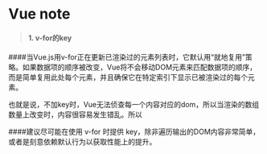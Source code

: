 Vue note
===================
> #### 1. v-for的key


####当Vue.js用v-for正在更新已渲染过的元素列表时，它默认用“就地复用”策略。如果数据项的顺序被改变，Vue将不会移动DOM元素来匹配数据项的顺序，而是简单复用此处每个元素，并且确保它在特定索引下显示已被渲染过的每个元素。


也就是说，不加key时，Vue无法侦查每一个内容对应的dom，所以当渲染的数组数量上改变时，内容很容易发生错乱。所以


####建议尽可能在使用 v-for 时提供 key，除非遍历输出的DOM内容非常简单，或者是刻意依赖默认行为以获取性能上的提升。